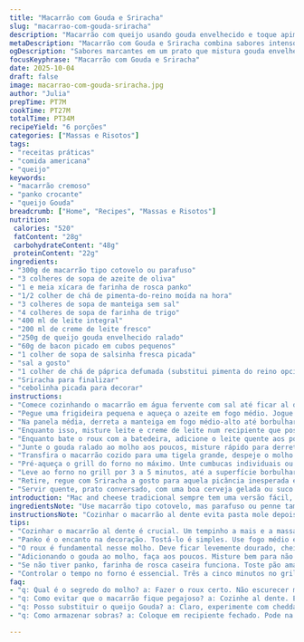 ```yaml
---
title: "Macarrão com Gouda e Sriracha"
slug: "macarrao-com-gouda-sriracha"
description: "Macarrão com queijo usando gouda envelhecido e toque apimentado da Sriracha. Panko tostado crocante na cobertura. Bacon defumado e salsinha fresca completam. Molho cremoso atinge textura cremosa pela técnica de roux e adição gradual dos laticínios. Mistura saborosa entre o adocicado do gouda e o picante da Sriracha, reforçada pela crocância dourada do panko. Receitinha prática, jeito fácil de elevar mac and cheese comum a outro patamar. Serve 6 pessoas com fartura. Tempo total aproximado trinta minutos. Para quem gosta de testar temperos e texturas novas, experiência válida e recompensada na cozinha."
metaDescription: "Macarrão com Gouda e Sriracha combina sabores intensos e crocância perfeita. Receita prática para surpreender na cozinha."
ogDescription: "Sabores marcantes em um prato que mistura gouda envelhecido e Sriracha. Experimente essa delícia crocante."
focusKeyphrase: "Macarrão com Gouda e Sriracha"
date: 2025-10-04
draft: false
image: macarrao-com-gouda-sriracha.jpg
author: "Julia"
prepTime: PT7M
cookTime: PT27M
totalTime: PT34M
recipeYield: "6 porções"
categories: ["Massas e Risotos"]
tags:
- "receitas práticas"
- "comida americana"
- "queijo"
keywords:
- "macarrão cremoso"
- "panko crocante"
- "queijo Gouda"
breadcrumb: ["Home", "Recipes", "Massas e Risotos"]
nutrition: 
 calories: "520"
 fatContent: "28g"
 carbohydrateContent: "48g"
 proteinContent: "22g"
ingredients:
- "300g de macarrão tipo cotovelo ou parafuso"
- "3 colheres de sopa de azeite de oliva"
- "1 e meia xícara de farinha de rosca panko"
- "1/2 colher de chá de pimenta-do-reino moída na hora"
- "3 colheres de sopa de manteiga sem sal"
- "4 colheres de sopa de farinha de trigo"
- "400 ml de leite integral"
- "200 ml de creme de leite fresco"
- "250g de queijo gouda envelhecido ralado"
- "60g de bacon picado em cubos pequenos"
- "1 colher de sopa de salsinha fresca picada"
- "sal a gosto"
- "1 colher de chá de páprica defumada (substitui pimenta do reino opcionalmente)"
- "Sriracha para finalizar"
- "cebolinha picada para decorar"
instructions:
- "Comece cozinhando o macarrão em água fervente com sal até ficar al dente, isso significa firme ao morder, não mole demais. Escorra, enxágue com água fria pra interromper cozimento e reserve. Já notei que escorrer e esfriar evita pasta empapada depois."
- "Pegue uma frigideira pequena e aqueça o azeite em fogo médio. Jogue a farinha de rosca panko junto com a pimenta-do-reino e a páprica defumada, mexa com frequência para não queimar. Vai pegar um tom dourado uniforme em cerca de 4 a 6 minutos. O cheiro começa a ficar tostado, caramelizado, sinal que tá no ponto. Tire e reserve pra cobertura crocante."
- "Na panela média, derreta a manteiga em fogo médio-alto até borbulhar, não deixe escurecer muito para não amargar. Logo que derreter, misture a farinha de trigo rapidamente com um batedor de arame formando uma pasta - roux. Cozinhe por uns 3 minutos mexendo sem parar até sentir um cheiro de castanha e cor levemente dourada. Muito importante para não deixar gosto de farinha crua e garantir que o molho engrosse."
- "Enquanto isso, misture leite e creme de leite num recipiente que possa ir no micro-ondas. Aqueça por 2 a 3 minutos até quente, mas cuidado para não ferver ou criar película. Ficou quente toscamente, perfeito pra não estragar o roux."
- "Enquanto bate o roux com a batedeira, adicione o leite quente aos poucos. No começo vai embolar e ficar meio grudado, segue batendo rápido! Isso ajuda o molho a soltar e ficar cremoso. Depois de todo leite incorporado, o molho deve ficar liso, denso e com cor branca cremosa. Se ficar muito grosso, acrescente um pouco mais de leite até conseguir mexer fácil."
- "Junte o gouda ralado ao molho aos poucos, misture rápido para derreter bem e não perder a textura do queijo. Em seguida, acrescente a salsinha, o bacon previamente dourado em frigideira até crocante, e ajuste o sal. Retire do fogo nesse ponto para evitar que o queijo fique esgarçado ou o molho talhe."
- "Transfira o macarrão cozido para uma tigela grande, despeje o molho de gouda por cima e misture delicadamente para o molho envolver toda massa sem amassar ou quebrar o macarrão."
- "Pré-aqueça o grill do forno no máximo. Unte cumbucas individuais ou um refratário grande com spray de cozinha para evitar grudar. Coloque o macarrão com molho e cubra com o panko torrado, garantindo uma camada generosa para crocância."
- "Leve ao forno no grill por 3 a 5 minutos, até a superfície borbulhar e ficar dourada por cima. Fique de olho pra não passar do ponto e queimar a farofa."
- "Retire, regue com Sriracha a gosto para aquela picância inesperada e finalize com cebolinha fresca picada, que traz cor e frescor."
- "Servir quente, prato conversado, com uma boa cerveja gelada ou suco cítrico. Se experimentou, conta pra mim nos comentários o que você mudou, se ficou mais quente, cremoso ou crocante. Adoro saber variações e dicas!"
introduction: "Mac and cheese tradicional sempre tem uma versão fácil, mas aqui usei gouda envelhecido, que traz um sabor profundo e levemente doce, diferente dos queijos mais comuns. O truque do panko tostado com páprica defumada dá um crunch que quase compete com aquele queijo gratinado lá de cima. Na cozinha, aprendi que o segredo de um bom molho é não ter pressa na etapa do roux e usar leite e creme aquecidos para evitar grumos. Bacon crocante entra como toque final pra dar uma pegada defumada e textura diferente. Sriracha arremata com picância imediata e frescor da cebolinha. Encare a receita como um convite a experimentar combinações, nada engessado."
ingredientsNote: "Use macarrão tipo cotovelo, mas parafuso ou penne também funcionam, o importante é conseguir segurar o molho. O gouda envelhecido substitui cheddar para um perfil de sabor mais arredondado, mas experimente misturar com mozarela para textura mais esticada. Se não tiver creme de leite fresco, creme de leite comum funciona - só fique ligeiro na textura do molho. Para panko, boa ideia usar farinha de rosca caseira, tostando pedaços de pão amanhecido; o tempero com páprica defumada dá ao crocante uma complexidade maior e aroma intenso. O bacon gera proteína e gordura necessária para harmonizar o molho cremoso; para versão vegetariana, troque por cubos de tofu frito ou cogumelos picadinhos."
instructionsNote: "Cozinhar o macarrão al dente evita pasta mole depois de gratinar, o enxágue em água fria interrompe cozimento e facilita manipulação antes de agregar ao molho. Controlar o ponto de roux é ponto chave: não escurecer muito para não amargar, mas cozinhar o suficiente pra tirar o sabor cru da farinha. Incorporar leite quente ao roux aos poucos e batendo rápido evita grumos; paciência aqui é o que garante molho aveludado. Queijo gouda vem ralado, pois derrete sem separar gordura se introduzido gradualmente. Tostagem da farinha de rosca panko traz crocância e sabor, mexa para não queimar, mas permita cor dourada. Na hora de gratinar, observe o topo – dourado com bolhas é sinal de que está pronto. Finalizar com Sriracha traz picância fresca, e serve para ajustar o sabor na última etapa facilmente."
tips:
- "Cozinhar o macarrão al dente é crucial. Um tempinho a mais e a massa empapa. Escorra e enxágue com água fria é truque. Para evitar a pasta grudenta depois, é recomendação de quem já morreu na praia com isso. Reservar é sempre bom."
- "Panko é o encanto na decoração. Tostá-lo é simples. Use fogo médio e mexa sempre. Olhar a coloração é importante. O cheiro de tostado é indicativo que tá quase pronto. Não pode queimar, senão amarga. O tom dourado é o alvo."
- "O roux é fundamental nesse molho. Deve ficar levemente dourado, cheiro de castanha no ar. Isso garante que o gosto de farinha suma. Adicione o leite devagar, batendo rápido. Começa embolando, paciência é chave. Molho cremoso é o objetivo."
- "Adicionando o gouda ao molho, faça aos poucos. Misture bem para não perder a textura. O bacon picadinho, crocante, é o toque final. Ajuste o sal com cuidado. Queijo não pode ficar esgarçado, retire do fogo na hora certa."
- "Se não tiver panko, farinha de rosca caseira funciona. Toste pão amanhecido, fica bom. Ah, e o bacon pode ser substituído com tofu frito para versão vegana. Adaptações são bem-vindas na cozinha."
- "Controlar o tempo no forno é essencial. Três a cinco minutos no grill. Fique de olho para não queimar. O topo deve borbulhar e estar dourado. Menos é mais aqui, queimado não tá no cardápio."
faq:
- "q: Qual é o segredo do molho? a: Fazer o roux certo. Não escurecer muito. Usa-se leite quente, sempre aquecido antes. Isso evita grumos no molho, deixa a textura veludada."
- "q: Como evitar que o macarrão fique pegajoso? a: Cozinhe al dente. Escorra e enxágue. Água fria para cortar cozimento é ideal. Importante aplicar isso, fácil evitar massa grudada."
- "q: Posso substituir o queijo Gouda? a: Claro, experimente com cheddar, mas gouda dá um sabor único. Mix com mozzarella é outra opção, traz textura. Cada queijo tem seu perfil."
- "q: Como armazenar sobras? a: Coloque em recipiente fechado. Pode na geladeira por alguns dias. Reaqueça no forno ou no micro-ondas. Bom ter esse plano. Ah, não deixe muito tempo."

---
```

